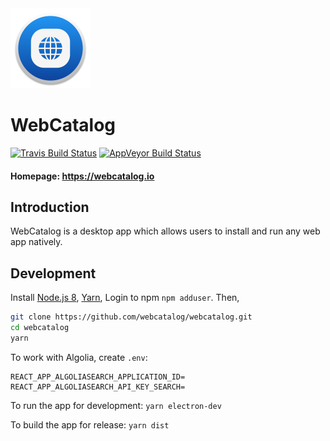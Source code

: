 <img src="build-resources/icon.png" height="128" width="128" alt="WebCatalog" />

# WebCatalog

[![Travis Build Status](https://travis-ci.org/webcatalog/webcatalog.svg?branch=master)](https://travis-ci.org/webcatalog/webcatalog)
[![AppVeyor Build Status](https://ci.appveyor.com/api/projects/status/github/webcatalog/webcatalog?branch=master&svg=true)](https://ci.appveyor.com/project/webcatalog/webcatalog/branch/master)

#### Homepage: https://webcatalog.io

## Introduction
WebCatalog is a desktop app which allows users to install and run any web app natively.

## Development
Install [Node.js 8](https://nodejs.org), [Yarn](https://yarnpkg.com), Login to npm `npm adduser`. Then,

```bash
git clone https://github.com/webcatalog/webcatalog.git
cd webcatalog
yarn
```

To work with Algolia, create `.env`:
```
REACT_APP_ALGOLIASEARCH_APPLICATION_ID=
REACT_APP_ALGOLIASEARCH_API_KEY_SEARCH=
```

To run the app for development: `yarn electron-dev`

To build the app for release: `yarn dist`
